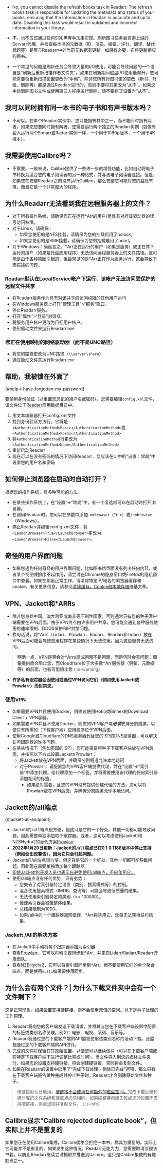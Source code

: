 - No, you cannot disable the refresh books task in Readarr. The refresh books task is responsible for updating the metadata and status of your books, ensuring that the information in Readarr is accurate and up to date. Disabling this task would result in outdated and incorrect information in your library.

- 不，也不应该通过任何SQL黑客手法来实现。刷新图书任务会查询上游的Servarr代理，并检查每本书的元数据（ID、演员、摘要、评分、翻译、替代标题等）是否与Readarr中的当前元数据有更新。如果有必要，它将更新相应的图书。
- 一个常见的问题是刷新任务会导致大量的I/O使用。可能会导致问题的一个设置是“刷新后重新扫描作者文件夹”。如果在刷新期间磁盘I/O使用量飙升，您可能需要将重新扫描设置更改为“手动”。除非您所有对图书馆的更改（新书、升级、删除等）都是通过Readarr进行的，否则不要将其更改为“从不”。如果您手动删除图书文件或使用第三方程序进行删除，请不要将其设置为“从不”。

## 我可以同时拥有同一本书的电子书和有声书版本吗？

- 不可以。在单个Readarr实例中，您只能拥有其中之一，而不能同时拥有两者。如果您想要同时拥有两者，您需要运行两个独立的Readarr实例（就像有些人运行两个Sonarr或Radarr实例一样，一个用于1080p版本，一个用于4K版本）。

## 我需要使用Calibre吗？

- 不需要。一般来说，Calibre提供了一些进一步的增强功能，比如自动将电子书转换为适合您的电子阅读器的另一种格式，并与该电子阅读器连接。但是，如果您在安装Readarr之前没有运行Calibre，那么安装它可能对您的益处有限，而且它是一个非常庞大的程序。

## 为什么Readarr无法看到我在远程服务器上的文件？

- 对于所有操作系统，请确保您正在运行\*Arr的用户/组具有对挂载驱动器的读写访问权限。
- 对于Linux，请确保：
  - 如果您使用的是NFS挂载，请确保为您的挂载启用了nolock。
  - 如果您使用的是SMB挂载，请确保为您的挂载启用了nobrl。
- 对于Windows：简而言之，\*Arr正在运行的用户（如果是服务）或正在其下运行的用户（如果是托盘应用程序）无法访问远程服务器上的文件路径。这可能是由于各种原因引起的，但最常见的是\*Arr正在作为服务运行，这会导致下面描述的问题。

### Readarr默认在LocalService帐户下运行，该帐户无法访问受保护的远程文件共享

- 将Readarr服务作为具有对该共享的访问权限的其他用户运行
- 在Windows服务器上打开“管理工具”>“服务”窗口。
- 停止Readarr服务。
- 打开“属性”>“登录”对话框。
- 将服务用户帐户更改为目标用户帐户。
- 使用启动文件夹运行Readarr.exe

### 您正在使用映射的网络驱动器（而不是UNC路径）

- 将您的路径更改为UNC路径（`\\server\share`）
- 通过启动文件夹运行Readarr.exe

## 帮助，我被锁在外面了

{#help-i-have-forgotten-my-password}

要禁用身份验证（以重置您忘记的用户名或密码），您需要编辑`config.xml`文件，该文件位于[Readarr应用数据目录](/readarr/appdata-directory)中。

1. 用文本编辑器打开config.xml文件
2. 找到身份验证方法行，它将是`<AuthenticationMethod>Basic</AuthenticationMethod>`或`<AuthenticationMethod>Forms</AuthenticationMethod>`
3. 将`AuthenticationMethod`行更改为`<AuthenticationMethod>None</AuthenticationMethod>`
4. 重新启动Readarr
5. 现在可以在没有密码的情况下访问Readarr，您应该在UI中的“设置：常规”中设置您的用户名和密码

## 如何停止浏览器在启动时自动打开？

根据您的操作系统，有多种可能的方法。

- 在某些操作系统上，在“设置”=>“常规”中，有一个复选框可以在启动时打开浏览器。
- 在调用Readarr时，您可以在参数中添加`-nobrowser`（*nix）或`/nobrowser`（Windows）。
- 停止Readarr并编辑config.xml文件，将`<LaunchBrowser>True</LaunchBrowser>`更改为`<LaunchBrowser>False</LaunchBrowser>`。

## 奇怪的用户界面问题

- 如果您遇到任何奇怪的用户界面问题，比如图书馆页面没有列出任何内容，或者某个视图或排序不起作用，请尝试在Chrome的隐身窗口或Firefox的隐私窗口中查看。如果在那里正常工作，请清除特定IP/域名的浏览器缓存和cookie。有关更多信息，请参阅[清除缓存、Cookie和本地存储](/useful-tools#clearing-cookies-and-local-storage)维基文章。

## VPN、Jackett和\*ARRs

- 除非您身处中国、澳大利亚或南非等压制性国家，否则通常只有您的种子客户端需要在VPN后面。由于VPN终点由许多用户共享，您可能会遇到各种服务使用的速率限制、DDOS保护和IP封禁问题。
- 换句话说，将\*Arrs（Lidarr、Prowlarr、Radarr、Readarr和Lidarr）放在VPN后面可能会导致应用程序在某些情况下无法使用，因为这些服务无法访问。

> **明确一点，VPN是否会对\*Arrs造成问题不是问题，而是何时会有问题：图像提供商会阻止您，而Cloudflare位于大多数\*Arr服务器（更新、元数据等）的前面，也有可能阻止您**
{.is-warning}

- **许多私有跟踪器会因使用或通过VPN访问它们（例如使用Jackett或Prowlarr）而封禁您。**

### 使用VPN

- 如果需要VPN并且使用Docker，则建议使用Hotio或Binhex的Download Client + VPN容器。
- 如果需要VPN并且不使用Docker，则您的VPN客户端***必须***支持分割隧道，以便只有所需的（下载客户端）应用程序位于VPN后面。
- 使用Google或Cloudflare的DNS服务器代替您的ISP的DNS服务器，可以解决访问跟踪器的许多问题。
- 在某些情况下（例如英国的ISP），您可能需要将种子下载客户端放在VPN后面，并按照以下方式设置Jackett/Prowlarr：
  - 将Jackett放在VPN后面，并确保分割隧道允许本地访问
  - 对于Prowlarr，请配置您的VPN客户端提供代理，并在“设置”=>“索引器”中添加代理。给代理添加一个标签，并将需要使用该代理的任何索引器添加相同的标签。
    - 如果绝对需要，且您的VPN没有提供创建代理的方法，您可以将Prowlarr放在VPN后面，并确保分割隧道允许本地访问。

## Jackett的/all端点

{#jackett-all-endpoint}

- Jackett的`/all`端点很方便，但这只是它的一个好处。其他一切都可能导致问题，因此需要单独添加每个跟踪器。或者，您可以考虑使用Jackett和NZBHydra2的替代方案[Prowlarr](/prowlarr)
- **2022年1月20日更新：Jackett的`/all`端点已在0.1.0.1188版本中停止支持（例如会出现警告），因为它只会引起问题。**
- Jackett的/all端点很方便，但这只是它的一个好处。其他一切都可能导致问题，因此现在需要单独添加每个跟踪器。
- [即使Jackett的开发人员也表示应避免使用/all端点，不应使用它。](https://github.com/Jackett/Jackett#aggregate-indexers)
- 使用/all端点没有任何优势，只有劣势：
  - 您失去了对索引器特定设置（类别、搜索模式等）的控制。
  - 混合使用搜索模式（IMDB、查询等）可能会导致低质量的结果。
  - 无法使用索引器特定的类别（>= 100000）。
  - 慢速索引器会减慢整体结果。
  - 总结果限制为1000。
  - 如果/all中的一个跟踪器返回错误，\*Arr将禁用它，您将无法获得任何结果。

### Jackett /All的解决方案

- 在Jackett中手动将每个跟踪器添加为索引器
- 查看[Prowlarr](/prowlarr)，它可以将索引器同步到\*Arr，并来自Lidarr/Radarr/Readarr开发团队。
- 查看[NZBHydra2](https://github.com/theotherp/nzbhydra2)，它可以将索引器同步到\*Arr。但不要使用它们的单个聚合端点，而是使用`multi`如果要使用同步。

## 为什么会有两个文件？| 为什么下载文件夹中会有一个文件剩下？

这是正常现象。如果设置支持[硬链接](https://trash-guides.info/hardlinks)，则不会使用双倍的空间。以下是种子处理的工作原理。

1. Readarr将向您的客户端发送下载请求，并将其与您在下载客户端设置中配置的标签或类别名称关联。例如：电影、电视、系列、音乐等。
2. Readarr将通过您的下载客户端的API监视使用该类别名称的活动下载。此监视通过您的下载客户端的API进行。
3. 完成的文件将保留在其原始位置，以便您可以继续做种（可以在下载客户端或在特定下载客户端下进行调整比率或时间）。当文件导入到您的媒体文件夹时，如果您的设置支持硬链接，将会创建硬链接，否则将会复制文件。
4. 如果在Readarr的设置中启用了“完成下载处理 - 删除已完成”选项，那么只有在下载客户端报告做种完成并停止种子时，Readarr才会删除原始文件和种子。

> 硬链接默认已启用。[硬链接不会使用任何额外的磁盘空间。](https://trash-guides.info/Hardlinks/Hardlinks-and-Instant-Moves/)完成下载目录和媒体库的文件系统和挂载点必须相同。如果硬链接创建失败或您的设置不支持硬链接，则会退回并复制文件。
{.is-info}

## Calibre显示“Calibre rejected duplicate book”，但实际上并不是重复的

如果您正在使用Calibre集成，Calibre偶尔会拒绝一本书，称其为重复的。实际上它可能并不是重复的。如果发生这种情况，Readarr无能为力，您需要取消监视该书籍，以防止Readarr继续尝试抓取并推送到Calibre。这只是Calibre集成的有趣缺点之一。